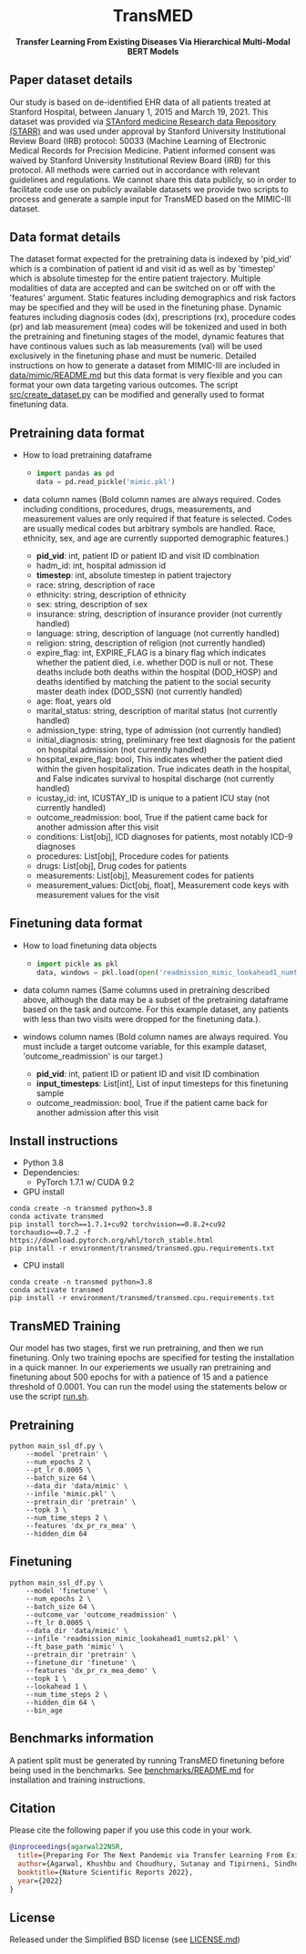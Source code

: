 <h1 align="center">
    TransMED
</h1>
<h4 align="center">Transfer Learning From Existing Diseases Via Hierarchical Multi-Modal BERT Models</h4>

Paper dataset details
------

Our study is based on de-identified EHR data of all patients treated at Stanford Hospital, between January 1, 2015 and March 19, 2021. This dataset was provided via [STAnford medicine Research data Repository (STARR)](https://starr.stanford.edu/) and was used under approval by Stanford University Institutional Review Board (IRB) protocol: 50033 (Machine Learning of Electronic Medical Records for Precision Medicine. Patient informed consent was waived by Stanford University Institutional Review Board (IRB) for this protocol. All methods were carried out in accordance with relevant guidelines and regulations. We cannot share this data publicly, so in order to facilitate code use on publicly available datasets we provide two scripts to process and generate a sample input for TransMED based on the MIMIC-III dataset.

Data format details
------

The dataset format expected for the pretraining data is indexed by 'pid_vid' which is a combination of patient id and visit id as well as by 'timestep' which is absolute timestep for the entire patient trajectory. Multiple modalities of data are accepted and can be switched on or off with the 'features' argument. Static features including demographics and risk factors may be specified and they will be used in the finetuning phase. Dynamic features including diagnosis codes (dx), prescriptions (rx), procedure codes (pr) and lab measurement (mea) codes will be tokenized and used in both the pretraining and finetuning stages of the model, dynamic features that have continous values such as lab measurements (val) will be used exclusively in the finetuning phase and must be numeric. Detailed instructions on how to generate a dataset from MIMIC-III are included in [data/mimic/README.md](data/mimic/README.md) but this data format is very flexible and you can format your own data targeting various outcomes. The script [src/create_dataset.py](src/create_dataset.py) can be modified and generally used to format finetuning data.

Pretraining data format
------

- How to load pretraining dataframe

  - ```python
    import pandas as pd
    data = pd.read_pickle('mimic.pkl')
    ```

- data column names (Bold column names are always required. Codes including conditions, procedures, drugs, measurements, and measurement values are only required if that feature is selected. Codes are usually medical codes but arbitrary symbols are handled. Race, ethnicity, sex, and age are currently supported demographic features.)
  - **pid_vid**: int, patient ID or patient ID and visit ID combination
  - hadm_id: int, hospital admission id
  - **timestep**: int, absolute timestep in patient trajectory
  - race: string, description of race
  - ethnicity: string, description of ethnicity
  - sex: string, description of sex
  - insurance: string, description of insurance provider (not currently handled)
  - language: string, description of language (not currently handled)
  - religion: string, description of religion (not currently handled)
  - expire_flag: int, EXPIRE_FLAG is a binary flag which indicates whether the patient died, i.e. whether DOD is null or not. These deaths include both deaths within the hospital (DOD_HOSP) and deaths identified by matching the patient to the social security master death index (DOD_SSN) (not currently handled)
  - age: float, years old
  - marital_status: string, description of marital status (not currently handled)
  - admission_type: string, type of admission (not currently handled)
  - initial_diagnosis: string, preliminary free text diagnosis for the patient on hospital admission (not currently handled)
  - hospital_expire_flag: bool, This indicates whether the patient died within the given hospitalization. True indicates death in the hospital, and False indicates survival to hospital discharge (not currently handled)
  - icustay_id: int, ICUSTAY_ID is unique to a patient ICU stay (not currently handled)
  - outcome_readmission: bool, True if the patient came back for another admission after this visit
  - conditions: List[obj], ICD diagnoses for patients, most notably ICD-9 diagnoses
  - procedures: List[obj], Procedure codes for patients
  - drugs: List[obj], Drug codes for patients
  - measurements: List[obj], Measurement codes for patients
  - measurement_values: Dict[obj, float], Measurement code keys with measurement values for the visit

Finetuning data format
------

- How to load finetuning data objects

  - ```python
    import pickle as pkl
    data, windows = pkl.load(open('readmission_mimic_lookahead1_numts2.pkl', 'rb'))
    ```

- data column names (Same columns used in pretraining described above, although the data may be a subset of the pretraining dataframe based on the task and outcome. For this example dataset, any patients with less than two visits were dropped for the finetuning data.).

- windows column names (Bold column names are always required. You must include a target outcome variable, for this example dataset, 'outcome_readmission' is our target.)
  - **pid_vid**: int, patient ID or patient ID and visit ID combination
  - **input_timesteps**: List[int], List of input timesteps for this finetuning sample
  - outcome_readmission: bool, True if the patient came back for another admission after this visit

Install instructions
------

- Python 3.8
- Dependencies:
  - PyTorch 1.7.1 w/ CUDA 9.2
- GPU install

```shell
conda create -n transmed python=3.8
conda activate transmed
pip install torch==1.7.1+cu92 torchvision==0.8.2+cu92 torchaudio==0.7.2 -f https://download.pytorch.org/whl/torch_stable.html
pip install -r environment/transmed/transmed.gpu.requirements.txt
```

- CPU install

```shell
conda create -n transmed python=3.8
conda activate transmed
pip install -r environment/transmed/transmed.cpu.requirements.txt
```

TransMED Training
------

Our model has two stages, first we run pretraining, and then we run finetuning. Only two training epochs are specified for testing the installation in a quick manner. In our experiements we usually ran pretraining and finetuning about 500 epochs for with a patience of 15 and a patience threshold of 0.0001. You can run the model using the statements below or use the script [run.sh](run.sh).

Pretraining
------

```shell
python main_ssl_df.py \
    --model 'pretrain' \
    --num_epochs 2 \
    --pt_lr 0.0005 \
    --batch_size 64 \
    --data_dir 'data/mimic' \
    --infile 'mimic.pkl' \
    --pretrain_dir 'pretrain' \
    --topk 3 \
    --num_time_steps 2 \
    --features 'dx_pr_rx_mea' \
    --hidden_dim 64
```

Finetuning
------

```shell
python main_ssl_df.py \
    --model 'finetune' \
    --num_epochs 2 \
    --batch_size 64 \
    --outcome_var 'outcome_readmission' \
    --ft_lr 0.0005 \
    --data_dir 'data/mimic' \
    --infile 'readmission_mimic_lookahead1_numts2.pkl' \
    --ft_base_path 'mimic' \
    --pretrain_dir 'pretrain' \
    --finetune_dir 'finetune' \
    --features 'dx_pr_rx_mea_demo' \
    --topk 1 \
    --lookahead 1 \
    --num_time_steps 2 \
    --hidden_dim 64 \
    --bin_age
```

Benchmarks information
------

A patient split must be generated by running TransMED finetuning before being used in the benchmarks. See [benchmarks/README.md](benchmarks/README.md) for installation and training instructions.

Citation
------

Please cite the following paper if you use this code in your work.

```bibtex
@inproceedings{agarwal22NSR,
  title={Preparing For The Next Pandemic via Transfer Learning From Existing Diseases with Hierarchical Multi-Modal BERT: A Study on COVID-19 Outcome Prediction},
  author={Agarwal, Khushbu and Choudhury, Sutanay and Tipirneni, Sindhu and Mukherjee, Pritam and Ham, Colby and Tamang, Suzanne and Baker, Matthew and Tang, Siyi and Kocaman, Veysel and Gevaert, Olivier and Rallo, Robert and Reddy, Chandan},
  booktitle={Nature Scientific Reports 2022},
  year={2022}
}
```

License
------

Released under the Simplified BSD license (see [LICENSE.md](LICENSE.md))
